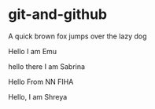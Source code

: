 # git-and-github

A quick brown fox jumps over the lazy dog


Hello I am Emu


hello there I am Sabrina


Hello From NN FIHA

Hello, I am Shreya
